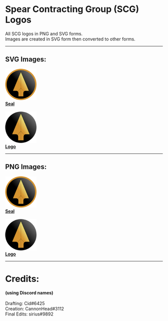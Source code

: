 # Spear Contracting Group (SCG) Logos<br>
All SCG logos in PNG and SVG forms.<br>
Images are created in SVG form then converted to other forms.

<hr>

## SVG Images:<br>
[<img src="./svg/seal.svg" alt="SCG seal - SVG" width="100" height="100">
<br>
**Seal**](./svg/seal.svg)
<br><br>
[<img src="./svg/logo.svg" alt="SCG logo - SVG" width="100" height="100">
<br>
**Logo**](./svg/logo.svg)

<hr>

## PNG Images:<br>
[<img src="./png/seal.png" alt="SCG seal - PNG" width="100" height="100">
<br>
**Seal**](./png/seal.png)
<br><br>
[<img src="./png/logo.png" alt="SCG logo - PNG" width="100" height="100">
<br>
**Logo**](./png/logo.png)

<hr>

# Credits:
**(using Discord names)**<br><br>
Drafting: Cid#6425<br>
Creation: CannonHead#3112<br>
Final Edits: sirius#9892<br>